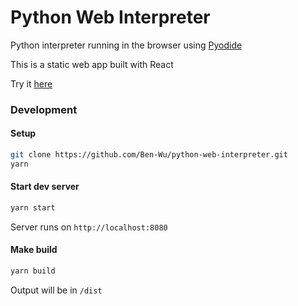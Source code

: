 # Python Web Interpreter

Python interpreter running in the browser using [Pyodide](https://github.com/iodide-project/pyodide)

This is a static web app built with React

Try it [here](https://python.benwu.ca)

### Development

#### Setup

```sh
git clone https://github.com/Ben-Wu/python-web-interpreter.git
yarn
```

#### Start dev server
```sh
yarn start
```
Server runs on `http://localhost:8080`

#### Make build
```sh
yarn build
```
Output will be in `/dist`